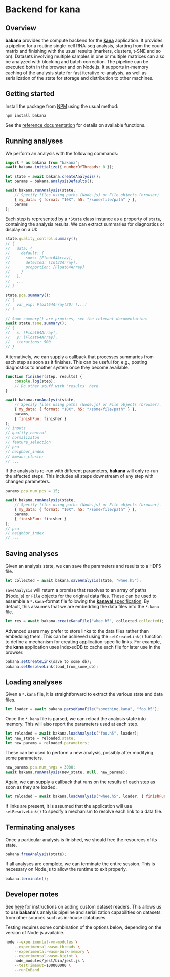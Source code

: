 # Backend for kana

## Overview

**bakana** provides the compute backend for the [**kana**](https://github.com/jkanche/kana) application.
It provides a pipeline for a routine single-cell RNA-seq analysis, starting from the count matrix and finishing with the usual results (markers, clusters, t-SNE and so on).
Datasets involving multiple samples in one or multiple matrices can also be analyzed with blocking and batch correction.
The pipeline can be executed both in the browser and on Node.js.
It supports in-memory caching of the analysis state for fast iterative re-analysis,
as well as serialization of the state for storage and distribution to other machines.

## Getting started

Install the package from [NPM](https://npmjs.com/package/bakana) using the usual method:

```sh
npm install bakana
```

See the [reference documentation](https://ltla.github.io/bakana/) for details on available functions.

## Running analyses

We perform an analysis with the following commands:

```js
import * as bakana from "bakana";
await bakana.initialize({ numberOfThreads: 8 });

let state = await bakana.createAnalysis();
let params = bakana.analysisDefaults();

await bakana.runAnalysis(state, 
    // Specify files using paths (Node.js) or File objects (browser).
    { my_data: { format: "10X", h5: "/some/file/path" } },
    params
);
```

Each step is represented by a `*State` class instance as a property of `state`, containing the analysis results.
We can extract summaries for diagnostics or display on a UI:

```js
state.quality_control.summary();
// {
//   data: {
//     default: {
//       sums: [Float64Array],
//       detected: [Int32Array],
//       proportion: [Float64Array]
//     }
//   },
//   ...
// }

state.pca.summary():
// {
//   var_exp: Float64Array(20) [...]
// }

// Some summary() are promises, see the relevant documentation.
await state.tsne.summary();
// {
//   x: [Float64Array],
//   y: [Float64Array],
//   iterations: 500
// }
```

Alternatively, we can supply a callback that processes summaries from each step as soon as it finishes.
This can be useful for, e.g., posting diagnostics to another system once they become available.

```js
function finisher(step, results) {
    console.log(step);
    // Do other stuff with 'results' here.
}

await bakana.runAnalysis(state, 
    // Specify files using paths (Node.js) or File objects (browser).
    { my_data: { format: "10X", h5: "/some/file/path" } },
    params,
    { finishFun: finisher }
);
// inputs
// quality_control
// normalizaton
// feature_selection
// pca
// neighbor_index
// kmeans_cluster
// ...
```

If the analysis is re-run with different parameters, **bakana** will only re-run the affected steps.
This includes all steps downstream of any step with changed parameters.

```js
params.pca.num_pcs = 15;

await bakana.runAnalysis(state, 
    // Specify files using paths (Node.js) or File objects (browser).
    { my_data: { format: "10X", h5: "/some/file/path" } },
    params,
    { finishFun: finisher }
);
// pca
// neighbor_index
// ...
```

## Saving analyses

Given an analysis state, we can save the parameters and results to a HDF5 file.

```js
let collected = await bakana.saveAnalysis(state, "whee.h5");
```

`saveAnalysis` will return a promise that resolves to an array of paths (Node.js) or `File` objects for the original data files.
These can be used to assemble a `*.kana`-format file following the [**kanaval** specification](https://ltla.github.io/kanaval).
By default, this assumes that we are embedding the data files into the `*.kana` file.

```js
let res = await bakana.createKanaFile("whee.h5", collected.collected);
```

Advanced users may prefer to store links to the data files rather than embedding them.
This can be achieved using the `setCreateLink()` function to define a mechanism for creating application-specific links.
For example, the **kana** application uses IndexedDB to cache each file for later use in the browser.

```js
bakana.setCreateLink(save_to_some_db);
bakana.setResolveLink(load_from_some_db);
```

## Loading analyses

Given a `*.kana` file, it is straightforward to extract the various state and data files.

```js
let loader = await bakana.parseKanaFile("something.kana", "foo.h5");
```

Once the `*.kana` file is parsed, we can reload the analysis state into memory.
This will also report the parameters used at each step.

```js
let reloaded = await bakana.loadAnalysis("foo.h5", loader);
let new_state = reloaded.state;
let new_params = reloaded.parameters;
```

These can be used to perform a new analysis, possibly after modifying some parameters.

```js
new_params.pca.num_hvgs = 3000;
await bakana.runAnalysis(new_state, null, new_params);
```

Again, we can supply a callback that runs on the results of each step as soon as they are loaded.

```js
let reloaded = await bakana.loadAnalysis("whee.h5", loader, { finishFun: finisher });
```

If links are present, it is assumed that the application will use `setResolveLink()` to specify a mechanism to resolve each link to a data file.

## Terminating analyses

Once a particular analysis is finished, we should free the resources of its state.

```js
bakana.freeAnalysis(state);
```

If all analyses are complete, we can terminate the entire session.
This is necessary on Node.js to allow the runtime to exit properly.

```js
bakana.terminate();
```

## Developer notes

See [here](docs/related/custom_readers.md) for instructions on adding custom dataset readers.
This allows us to use **bakana**'s analysis pipeline and serialization capabilities on datasets from other sources such as in-house databases.

Testing requires some combination of the options below,
depending on the version of Node.js available.

```sh
node --experimental-vm-modules \
    --experimental-wasm-threads \
    --experimental-wasm-bulk-memory \
    --experimental-wasm-bigint \
    node_modules/jest/bin/jest.js \
    --testTimeout=100000000 \
    --runInBand
```

